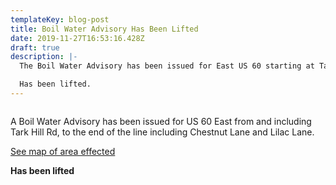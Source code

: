 ```yaml
---
templateKey: blog-post
title: Boil Water Advisory Has Been Lifted
date: 2019-11-27T16:53:16.428Z
draft: true
description: |-
  The Boil Water Advisory has been issued for East US 60 starting at Tark Hill.

  Has been lifted.
---
```

```

```

A Boil Water Advisory has been issued for US 60 East from and including Tark Hill Rd, to the end of the line including Chestnut Lane and Lilac Lane.

[See map of area effected](<	/map/?layer=Advisory&feature=1>)

**Has been lifted**
